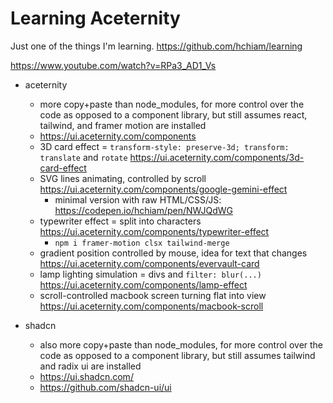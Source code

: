 # Learning Aceternity

Just one of the things I'm learning. https://github.com/hchiam/learning

https://www.youtube.com/watch?v=RPa3_AD1_Vs

- aceternity

  - more copy+paste than node_modules, for more control over the code as opposed to a component library, but still assumes react, tailwind, and framer motion are installed
  - https://ui.aceternity.com/components
  - 3D card effect = `transform-style: preserve-3d; transform:` `translate` and `rotate` https://ui.aceternity.com/components/3d-card-effect
  - SVG lines animating, controlled by scroll https://ui.aceternity.com/components/google-gemini-effect
    - minimal version with raw HTML/CSS/JS: https://codepen.io/hchiam/pen/NWJQdWG
  - typewriter effect = split into characters https://ui.aceternity.com/components/typewriter-effect
    - `npm i framer-motion clsx tailwind-merge`
  - gradient position controlled by mouse, idea for text that changes https://ui.aceternity.com/components/evervault-card
  - lamp lighting simulation = divs and `filter: blur(...)` https://ui.aceternity.com/components/lamp-effect
  - scroll-controlled macbook screen turning flat into view https://ui.aceternity.com/components/macbook-scroll

- shadcn
  - also more copy+paste than node_modules, for more control over the code as opposed to a component library, but still assumes tailwind and radix ui are installed
  - https://ui.shadcn.com/
  - https://github.com/shadcn-ui/ui
